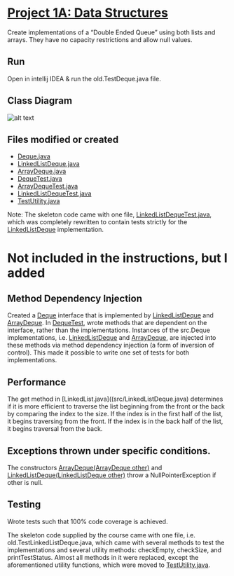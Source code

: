 # [Project 1A: Data Structures](https://sp19.datastructur.es/materials/proj/proj1a/proj1a)

Create implementations of a “Double Ended Queue” using both lists and arrays. They have no capacity restrictions and allow null values.

## Run
Open in intellij IDEA & run the old.TestDeque.java file.

## Class Diagram

![alt text](class-diagrams/diagram.png "class diagram")

## Files modified or created
- [Deque.java](src/Deque.java)
- [LinkedListDeque.java](src/LinkedListDeque.java)
- [ArrayDeque.java](src/ArrayDeque.java)
- [DequeTest.java](tests/DequeTest.java)
- [ArrayDequeTest.java](tests/ArrayDequeTest.java)
- [LinkedListDequeTest.java](tests/LinkedListDequeTest.java)
- [TestUtility.java](tests/TestUtility.java)

Note: The skeleton code came with one file, [LinkedListDequeTest.java](tests/LinkedListDequeTest.java), which was completely rewritten to contain tests strictly for the [LinkedListDeque](src/LinkedListDeque.java) implementation. 

# Not included in the instructions, but I added
## Method Dependency Injection
Created a [Deque](src/Deque.java) interface that is implemented by [LinkedListDeque](src/LinkedListDeque.java) and [ArrayDeque](src/ArrayDeque.java). In [DequeTest](tests/DequeTest.java), wrote methods that are dependent on the interface, rather than the implementations. Instances of the src.Deque implementations, i.e. [LinkedListDeque](src/LinkedListDeque.java) and [ArrayDeque](src/ArrayDeque.java), are injected into these methods via method dependency injection (a form of inversion of control). This made it possible to write one set of tests for both implementations.

## Performance
The get method in [LinkedList.java]((src/LinkedListDeque.java) determines if it is more efficient to traverse the list beginning from the front or the back by comparing the index to the size. If the index is in the first half of the list, it begins traversing from the front. If the index is in the back half of the list, it begins traversal from the back.

## Exceptions thrown under specific conditions. 
The constructors [ArrayDeque(ArrayDeque<T> other)](src/ArrayDeque.java) and [LinkedListDeque(LinkedListDeque<T> other)](src/LinkedListDeque.java) throw a NullPointerException if other is null. 

## Testing
Wrote tests such that 100% code coverage is achieved. 

The skeleton code supplied by the course came with one file, i.e. old.TestLinkedListDeque.java, which came with several methods to test the implementations and several utility methods: checkEmpty, checkSize, and printTestStatus.  Almost all methods in it were replaced, except the aforementioned utility functions, which were moved to [TestUtility.java](tests/TestUtility.java).
